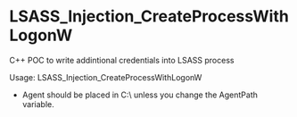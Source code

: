 # LSASS_Injection_CreateProcessWithLogonW
C++ POC to write addintional credentials into LSASS process

Usage: LSASS_Injection_CreateProcessWithLogonW <UserName> <Domain> <Password>

* Agent should be placed in C:\ unless you change the AgentPath variable.
